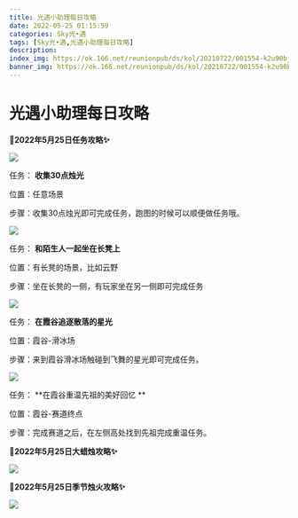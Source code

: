 ```yaml
---
title: 光遇小助理每日攻略
date: 2022-05-25 01:15:59
categories: Sky光•遇
tags: [Sky光•遇,光遇小助理每日攻略]
description: 
index_img: https://ok.166.net/reunionpub/ds/kol/20210722/001554-k2u90bj7ay.png?imageView&thumbnail=600x0&type=jpg
banner_img: https://ok.166.net/reunionpub/ds/kol/20210722/001554-k2u90bj7ay.png?imageView&thumbnail=600x0&type=jpg
---
```

# 光遇小助理每日攻略
**🎉2022年5月25日任务攻略✨**

![](https://ok.166.net/reunionpub/ds/kol/20220525/000327-d840qprzsj.png)

任务： **收集30点烛光**

位置：任意场景

步骤：收集30点烛光即可完成任务，跑图的时候可以顺便做任务哦。

![](https://ok.166.net/reunionpub/ds/kol/20220525/000356-oj2ua6fcgn.png)

任务： **和陌生人一起坐在长凳上**

位置：有长凳的场景，比如云野

步骤：坐在长凳的一侧，有玩家坐在另一侧即可完成任务

![](https://ok.166.net/reunionpub/ds/kol/20220525/000458-9pztj432nv.png)

任务： **在霞谷追逐散落的星光**

位置：霞谷-滑冰场

步骤：来到霞谷滑冰场触碰到飞舞的星光即可完成任务。

![](https://ok.166.net/reunionpub/ds/kol/20220525/000723-0s1rgyc5tz.png)

任务： **在霞谷重温先祖的美好回忆  **

位置：霞谷-赛道终点

步骤：完成赛道之后，在左侧高处找到先祖完成重温任务。

 **🎉2022年5月25日大蜡烛攻略✨**

![](https://ok.166.net/reunionpub/ds/kol/20220525/000300-qgp6f8wdls.png)

  

 **🎉2022年5月25日季节烛火攻略✨**

![](https://ok.166.net/reunionpub/ds/kol/20220525/000535-rgyh7olac5.png)

  


